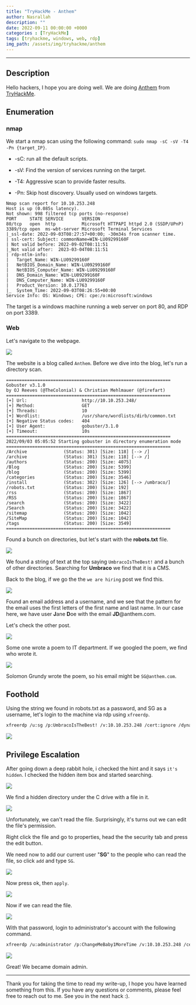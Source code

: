 ```yaml
---
title: "TryHackMe - Anthem"
author: Nasrallah
description: ""
date: 2022-09-11 00:00:00 +0000
categories : [TryHackMe]
tags: [tryhackme, windows, web, rdp]
img_path: /assets/img/tryhackme/anthem
---
```


<div align="center"> <script src="https://tryhackme.com/badge/367641"></script> </div>

---


## **Description**

Hello hackers, I hope you are doing well. We are doing [Anthem](https://tryhackme.com/room/anthem) from [TryHackMe](https://tryhackme.com).

## **Enumeration**

### nmap

We start a nmap scan using the following command: `sudo nmap -sC -sV -T4 -Pn {target_IP}`.

- -sC: run all the default scripts.

- -sV: Find the version of services running on the target.

- -T4: Aggressive scan to provide faster results.

- -Pn: Skip host discovery. Usually used on windows targets.

```terminal
Nmap scan report for 10.10.253.248
Host is up (0.085s latency).
Not shown: 998 filtered tcp ports (no-response)
PORT     STATE SERVICE       VERSION
80/tcp   open  http          Microsoft HTTPAPI httpd 2.0 (SSDP/UPnP)
3389/tcp open  ms-wbt-server Microsoft Terminal Services
|_ssl-date: 2022-09-03T08:27:57+00:00; -30m34s from scanner time.
| ssl-cert: Subject: commonName=WIN-LU09299160F
| Not valid before: 2022-09-02T08:11:51
|_Not valid after:  2023-03-04T08:11:51
| rdp-ntlm-info: 
|   Target_Name: WIN-LU09299160F
|   NetBIOS_Domain_Name: WIN-LU09299160F
|   NetBIOS_Computer_Name: WIN-LU09299160F
|   DNS_Domain_Name: WIN-LU09299160F
|   DNS_Computer_Name: WIN-LU09299160F
|   Product_Version: 10.0.17763
|_  System_Time: 2022-09-03T08:26:55+00:00
Service Info: OS: Windows; CPE: cpe:/o:microsoft:windows
```

The target is a windows machine running a web server on port 80, and RDP on port 3389.

### Web

Let's navigate to the webpage.

![](1.png)

The website is a blog called `Anthem`. Before we dive into the blog, let's run a directory scan.

```terminal
===============================================================
Gobuster v3.1.0
by OJ Reeves (@TheColonial) & Christian Mehlmauer (@firefart)
===============================================================
[+] Url:                     http://10.10.253.248/
[+] Method:                  GET
[+] Threads:                 10
[+] Wordlist:                /usr/share/wordlists/dirb/common.txt
[+] Negative Status codes:   404
[+] User Agent:              gobuster/3.1.0
[+] Timeout:                 10s
===============================================================
2022/09/03 05:05:52 Starting gobuster in directory enumeration mode
===============================================================
/Archive              (Status: 301) [Size: 118] [--> /]
/archive              (Status: 301) [Size: 118] [--> /]
/authors              (Status: 200) [Size: 4075]       
/Blog                 (Status: 200) [Size: 5399]       
/blog                 (Status: 200) [Size: 5399]       
/categories           (Status: 200) [Size: 3546]       
/install              (Status: 302) [Size: 126] [--> /umbraco/]
/robots.txt           (Status: 200) [Size: 192]                
/rss                  (Status: 200) [Size: 1867]               
/RSS                  (Status: 200) [Size: 1867]               
/search               (Status: 200) [Size: 3422]               
/Search               (Status: 200) [Size: 3422]               
/sitemap              (Status: 200) [Size: 1042]               
/SiteMap              (Status: 200) [Size: 1042]               
/tags                 (Status: 200) [Size: 3549]               
===============================================================
```

Found a bunch on directories, but let's start with the **robots.txt** file.

![](2.png)

We found a string of text at the top saying `UmbracoIsTheBest!` and a bunch of other directories. Searching for **Umbraco** we find that it is a CMS.

Back to the blog, if we go the the `we are hiring` post we find this.

![](3.png)

Found an email address and a username, and we see that the pattern for the email uses the first letters of the first name and last name. In our case here, we have user **J**ane **D**oe with the email **JD**@anthem.com.

Let's check the other post.

![](4.png)

Some one wrote a poem to IT department. If we googled the poem, we find who wrote it.

![](5.png)

Solomon Grundy wrote the poem, so his email might be `SG@anthem.com`.

## **Foothold**

Using the string we found in robots.txt as a password, and SG as a username, let's login to the machine via rdp using `xfreerdp`.

```bash
xfreerdp /u:sg /p:UmbracoIsTheBest! /v:10.10.253.248 /cert:ignore /dynamic-resolution +clipboard
```

![](6.png)

## **Privilege Escalation**

After going down a deep rabbit hole, i checked the hint and it says `it's hidden`. I checked the hidden item box and started searching.

![](7.png)

We find a hidden directory under the C drive with a file in it.

![](8.png)

Unfortunately, we can't read the file. Surprisingly, it's turns out we can edit the file's permission.

Right click the file and go to properties, head the the security tab and press the edit button.

We need now to add our current user "**SG**" to the people who can read the file, so click `add` and type `SG`.

![](9.png)

Now press ok, then `apply`.

![](10.png)

Now if we can read the file.

![](11.png)

With that password, login to administrator's account with the following command.

```bash
xfreerdp /u:administrator /p:ChangeMeBaby1MoreTime /v:10.10.253.248 /cert:ignore /dynamic-resolution +clipboard
```

![](12.png)

Great! We became domain admin.

---

Thank you for taking the time to read my write-up, I hope you have learned something from this. If you have any questions or comments, please feel free to reach out to me. See you in the next hack :).
